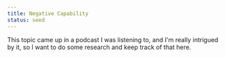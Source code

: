 ```yaml
---
title: Negative Capability
status: seed
---
```


This topic came up in a podcast I was listening to, and I'm really intrigued by it, so I want to do some research and keep track of that here.